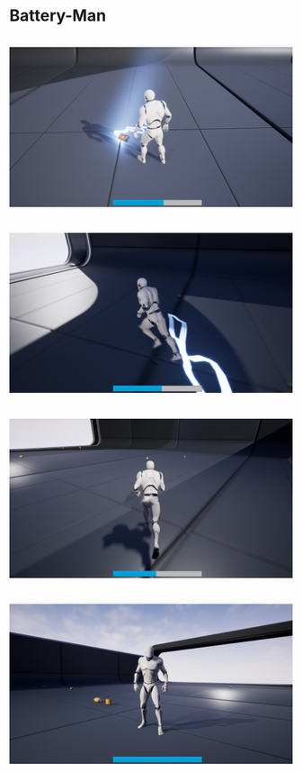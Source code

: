 # Battery-Man
# ![alt text](https://github.com/PanVova/Battery-Man/blob/master/Watch%20dogs%202%20%20165.jpg)
# ![alt text](https://github.com/PanVova/Battery-Man/blob/master/Watch%20dogs%202%20%20166.jpg)
# ![alt text](https://github.com/PanVova/Battery-Man/blob/master/Watch%20dogs%202%20%20167.jpg)
# ![alt text](https://github.com/PanVova/Battery-Man/blob/master/Watch%20dogs%202%20%20170.jpg)
